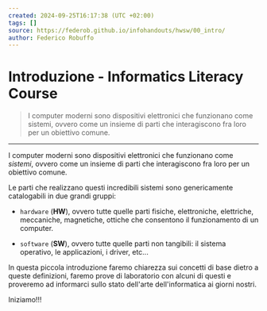 ```yaml
---
created: 2024-09-25T16:17:38 (UTC +02:00)
tags: []
source: https://federob.github.io/infohandouts/hwsw/00_intro/
author: Federico Robuffo
---
```


# Introduzione - Informatics Literacy Course

> I computer moderni sono dispositivi elettronici che funzionano come sistemi, ovvero come un insieme di parti che interagiscono fra loro per un obiettivo comune.

---
I computer moderni sono dispositivi elettronici che funzionano come _sistemi_, ovvero come un insieme di parti che interagiscono fra loro per un obiettivo comune.

Le parti che realizzano questi incredibili sistemi sono genericamente catalogabili in due grandi gruppi:

-   `hardware` (**HW**), ovvero tutte quelle parti fisiche, elettroniche, elettriche, meccaniche, magnetiche, ottiche che consentono il funzionamento di un computer.
    
-   `software` (**SW**), ovvero tutte quelle parti non tangibili: il sistema operativo, le applicazioni, i driver, etc...
    

In questa piccola introduzione faremo chiarezza sui concetti di base dietro a queste definizioni, faremo prove di laboratorio con alcuni di questi e proveremo ad informarci sullo stato dell'arte dell'informatica ai giorni nostri.

Iniziamo!!!

